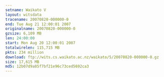```yaml
---
setname: Waikato V
layout: witsdata
tracename: 20070820-000000-0
end: Tue Aug 21 12:00:01 2007
originalname: 20070820-000000-0
gzsize: 6,109 MB
len: 24:00:00
start: Mon Aug 20 12:00:01 2007
totalwirelen: 115,715 MB
pkts: 234 million
download: ftp://wits.cs.waikato.ac.nz/waikato/5/20070820-000000-0.gz
size: 17,615 MB
md5: 12b07d9a85f7bf21e96c73ced5692ca3
---
```

